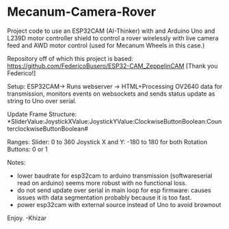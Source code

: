 # Mecanum-Camera-Rover
Project code to use an ESP32CAM (AI-Thinker) with and Arduino Uno and L239D motor controller shield to control a rover wirelessly with live camera feed and AWD motor control (used for Mecanum Wheels in this case.)

Repository off of which this project is based:
https://github.com/FedericoBusero/ESP32-CAM_ZeppelinCAM
[Thank you Federico!]

Setup:
ESP32CAM-> Runs webserver -> HTML+Processing OV2640 data for transmission, monitors events on websockets and sends status update as string to Uno over serial. 

Update Frame Structure:
   *SliderValue:JoystickXValue:JoystickYValue:ClockwiseButtonBoolean:CounterclockwiseButtonBoolean#

Ranges:
Slider: 0 to 360
Joystick X and Y: -180 to 180 for both
Rotation Buttons: 0 or 1

Notes:
- lower baudrate for esp32cam to arduino transmission (softwareserial read on arduino) seems more robust with no functional loss.
- do not send update over serial in main loop for esp firmware: causes issues with data segmentation probably because it is too fast.
- power esp32cam with external source instead of Uno to avoid brownout

 Enjoy.
 -Khizar

